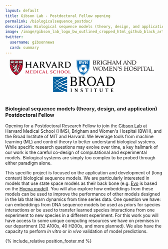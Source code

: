 ```yaml
---
layout: default
title: Gibson Lab - Postdoctoral Fellow opening
permalink: /biologicalsequence_postdoc/
description: Biological sequence models (theory, design, and application)
image: /image/gibson_lab_logo_bw_outlined_cropped_html_github_black_artboard_1200_628-01.png
twitter:
  username: gibsonnews
  card: summary
---
```



<div style="align:center;text-align:center">

<img  src="/image/hmslogo.svg" alt="HMS Logo" height=50pt> &nbsp;&nbsp;
<img  src="/image/bwh-logo.svg" alt="BWH Logo" height=50pt> &nbsp;&nbsp;
<img  src="/image/broad.svg" alt="BWH Logo" height=50pt><br><br>
</div>

### Biological sequence models (theory, design, and application) Postdoctoral Fellow

Opening for a Postdoctoral Research Fellow to join the [Gibson Lab](https://gibsonlab.io) at Harvard Medical School (HMS), Brigham and Women's Hospital (BWH), and the Broad Institute of MIT and Harvard. We leverage tools from machine learning (ML) and control theory to better understand biological systems. While specific research questions may evolve over time, a key hallmark of our work is the careful co-design of computational and experimental models. Biological systems are simply too complex to be probed through either paradigm alone.

This specific project is focused on the application and development of (long context) biological sequence models. We are particularly interested in models that use state space models as their back bone (e.g. [Evo](https://www.science.org/doi/10.1126/science.ado9336) is based on the [Hyena model](https://proceedings.mlr.press/v202/poli23a)). You will also explore how embeddings from these models can be used to improve the performance of other models designed in the lab that learn dynamics from time series data. One question we have: can embeddings from DNA sequence models be used as priors for species interactions or be used to transfer learned species interactions from one experiment to new species in a different experiment. For this work you will have access to some unique computing resources we have on premises in our department (32 A100s, 40 H200s, and more planned). We also have the capacity to perform *in vitro* or *in vivo* validation of model predictions.

{% include_relative position_footer.md %}